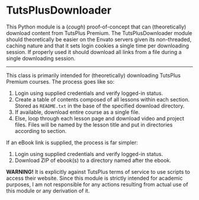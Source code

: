 TutsPlusDownloader
==================

This Python module is a (*cough*) proof-of-concept that can (theoretically) download content from TutsPlus Premium. The TutsPlusDownloader module should theoretically be easier on the Envato servers given its non-threaded, caching nature and that it sets login cookies a single time per downloading session. If properly used it should download all links from a file during a single downloading session.

----

This class is primarily intended for (theoretically) downloading TutsPlus Premium courses. The process goes like so:

1. Login using supplied credentials and verify logged-in status.
2. Create a table of contents composed of all lessons within each section. Stored as `README.txt` in the base of the specified download directory.
3. If available, download entire course as a single file.
4. Else, loop through each lesson page and download video and project files. Files will be named by the lesson title and put in directories according to section.

If an eBook link is supplied, the process is far simpler:

1. Login using supplied credentials and verify logged-in status.
2. Download ZIP of ebook(s) to a directory named after the ebook.

**WARNING!** It is explicitly against TutsPlus terms of service to use scripts to access their website. Since this module is strictly intended for academic purposes, I am not responsible for any actions resulting from actual use of this module or any derivation of it.